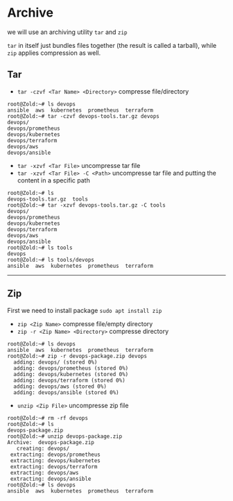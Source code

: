 # Archive

we will use an archiving utility `tar` and `zip`

`tar` in itself just bundles files together (the result is called a tarball), while `zip` applies compression as well.

## Tar

* `tar -czvf <Tar Name> <Directory>` compresse file/directory

``` console
root@Zold:~# ls devops
ansible  aws  kubernetes  prometheus  terraform
root@Zold:~# tar -czvf devops-tools.tar.gz devops
devops/
devops/prometheus
devops/kubernetes
devops/terraform
devops/aws
devops/ansible
```

* `tar -xzvf <Tar File>` uncompresse tar file
* `tar -xzvf <Tar File> -C <Path>` uncompresse tar file and putting the content in a specific path

``` console
root@Zold:~# ls
devops-tools.tar.gz  tools
root@Zold:~# tar -xzvf devops-tools.tar.gz -C tools
devops/
devops/prometheus
devops/kubernetes
devops/terraform
devops/aws
devops/ansible
root@Zold:~# ls tools
devops
root@Zold:~# ls tools/devops
ansible  aws  kubernetes  prometheus  terraform
```

***

## Zip

First we need to install package `sudo apt install zip`

* `zip <Zip Name>` compresse file/empty directory
* `zip -r <Zip Name> <Directory>` compresse directory

``` console
root@Zold:~# ls devops
ansible  aws  kubernetes  prometheus  terraform
root@Zold:~# zip -r devops-package.zip devops
  adding: devops/ (stored 0%)
  adding: devops/prometheus (stored 0%)
  adding: devops/kubernetes (stored 0%)
  adding: devops/terraform (stored 0%)
  adding: devops/aws (stored 0%)
  adding: devops/ansible (stored 0%)
```

* `unzip <Zip File>` uncompresse zip file

``` console
root@Zold:~# rm -rf devops
root@Zold:~# ls
devops-package.zip
root@Zold:~# unzip devops-package.zip
Archive:  devops-package.zip
   creating: devops/
 extracting: devops/prometheus
 extracting: devops/kubernetes
 extracting: devops/terraform
 extracting: devops/aws
 extracting: devops/ansible
root@Zold:~# ls devops
ansible  aws  kubernetes  prometheus  terraform
```
